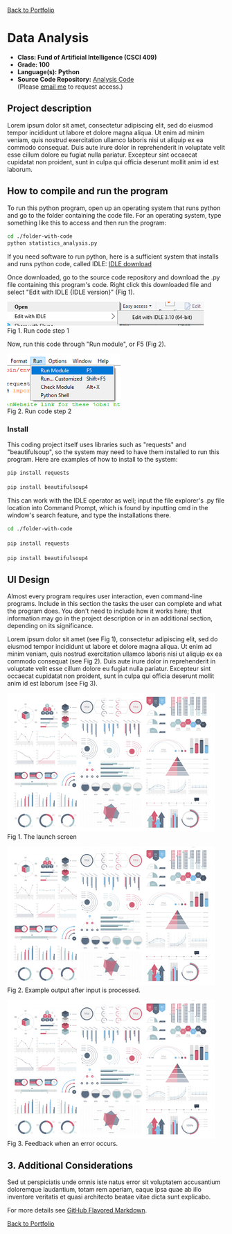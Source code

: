 [Back to Portfolio](./)

Data Analysis
===============

-   **Class: Fund of Artificial Intelligence (CSCI 409)** 
-   **Grade: 100** 
-   **Language(s): Python** 
-   **Source Code Repository:** [Analysis Code](https://github.com/KaileyMO/Statistics-Analysis-Project)  
    (Please [email me](mailto:kmowens@csustudent.net?subject=GitHub%20Access) to request access.)

## Project description

Lorem ipsum dolor sit amet, consectetur adipiscing elit, sed do eiusmod tempor incididunt ut labore et dolore magna aliqua. Ut enim ad minim veniam, quis nostrud exercitation ullamco laboris nisi ut aliquip ex ea commodo consequat. Duis aute irure dolor in reprehenderit in voluptate velit esse cillum dolore eu fugiat nulla pariatur. Excepteur sint occaecat cupidatat non proident, sunt in culpa qui officia deserunt mollit anim id est laborum.

## How to compile and run the program

To run this python program, open up an operating system that runs python and go to the folder containing the code file. For an operating system, type something like this to access and then run the program:

```bash
cd ./folder-with-code
python statistics_analysis.py
```

If you need software to run python, here is a sufficient system that installs and runs python code, called IDLE: [IDLE download](https://www.python.org/downloads/)

Once downloaded, go to the source code repository and download the .py file containing this program's code. Right click this downloaded file and select "Edit with IDLE {IDLE version}" (Fig 1).

![screenshot](images/run_python1.png)  
Fig 1. Run code step 1  

Now, run this code through "Run module", or F5 (Fig 2).

![screenshot](images/run_python2.png)  
Fig 2. Run code step 2

### Install

This coding project itself uses libraries such as "requests" and "beautifulsoup", so the system may need to have them installed to run this program. Here are examples of how to install to the system:

```bash
pip install requests

pip install beautifulsoup4
```

This can work with the IDLE operator as well; input the file explorer's .py file location into Command Prompt, which is found by inputting cmd in the window's search feature, and type the installations there.

```bash
cd ./folder-with-code

pip install requests

pip install beautifulsoup4
```

## UI Design

Almost every program requires user interaction, even command-line programs. Include in this section the tasks the user can complete and what the program does. You don't need to include how it works here; that information may go in the project description or in an additional section, depending on its significance.

Lorem ipsum dolor sit amet (see Fig 1), consectetur adipiscing elit, sed do eiusmod tempor incididunt ut labore et dolore magna aliqua. Ut enim ad minim veniam, quis nostrud exercitation ullamco laboris nisi ut aliquip ex ea commodo consequat (see Fig 2). Duis aute irure dolor in reprehenderit in voluptate velit esse cillum dolore eu fugiat nulla pariatur. Excepteur sint occaecat cupidatat non proident, sunt in culpa qui officia deserunt mollit anim id est laborum (see Fig 3).

![screenshot](images/dummy_thumbnail.jpg)  
Fig 1. The launch screen

![screenshot](images/dummy_thumbnail.jpg)  
Fig 2. Example output after input is processed.

![screenshot](images/dummy_thumbnail.jpg)  
Fig 3. Feedback when an error occurs.

## 3. Additional Considerations

Sed ut perspiciatis unde omnis iste natus error sit voluptatem accusantium doloremque laudantium, totam rem aperiam, eaque ipsa quae ab illo inventore veritatis et quasi architecto beatae vitae dicta sunt explicabo. 

For more details see [GitHub Flavored Markdown](https://guides.github.com/features/mastering-markdown/).

[Back to Portfolio](./)
